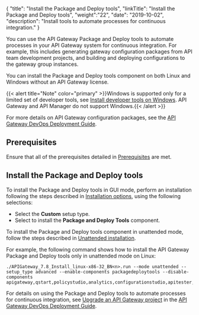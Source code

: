 {
"title": "Install the Package and Deploy tools",
"linkTitle": "Install the Package and Deploy tools",
"weight":"22",
"date": "2019-10-02",
"description": "Install tools to automate processes for continuous integration."
}

You can use the API Gateway Package and Deploy tools to automate processes in your API Gateway system for continuous integration. For example, this includes generating gateway configuration packages from API team development projects, and building and deploying configurations to the gateway group instances.

You can install the Package and Deploy tools component on both Linux and Windows without an API Gateway license.

{{< alert title="Note" color="primary" >}}Windows is supported only for a limited set of developer tools, see [Install developer tools on Windows](/docs/apigtw_install/install_dev_tools). API Gateway and API Manager do not support Windows.{{< /alert >}}

For more details on API Gateway configuration packages, see the [API Gateway DevOps Deployment Guide](/bundle/APIGateway_77_PromotionGuide_allOS_en_HTML5/).

## Prerequisites

Ensure that all of the prerequisites detailed in [Prerequisites](/docs/apigtw_install/system_requirements) are met.

## Install the Package and Deploy tools

To install the Package and Deploy tools in GUI mode, perform an installation following the steps described in [Installation options](/docs/apigtw_install/installation#select-setup-type), using the following selections:

* Select the **Custom** setup type.
* Select to install the **Package and Deploy Tools** component.

To install the Package and Deploy tools component in unattended mode, follow the steps described in [Unattended installation](/docs/apigtw_install/installation_unattended).

For example, the following command shows how to install the API Gateway Package and Deploy tools only in unattended mode on Linux:

```
./APIGateway_7.8_Install_linux-x86-32_BN<n>.run --mode unattended --setup_type advanced --enable-components packagedeploytools --disable-components apigateway,qstart,policystudio,analytics,configurationstudio,apitester,apimgmt,cassandra
```

For details on using the Package and Deploy tools to automate processes for continuous integration, see [Upgrade an API Gateway project](/csh?context=461&product=prod-api-gateway-77)
in the [API Gateway DevOps Deployment Guide](/bundle/APIGateway_77_PromotionGuide_allOS_en_HTML5/).
